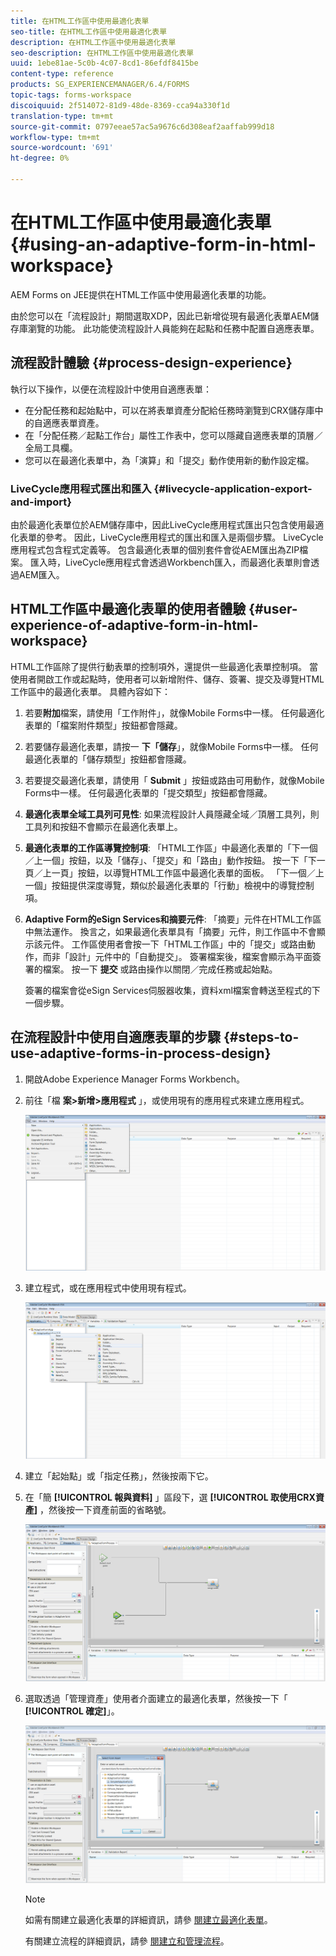 ```yaml
---
title: 在HTML工作區中使用最適化表單
seo-title: 在HTML工作區中使用最適化表單
description: 在HTML工作區中使用最適化表單
seo-description: 在HTML工作區中使用最適化表單
uuid: 1ebe81ae-5c0b-4c07-8cd1-86efdf8415be
content-type: reference
products: SG_EXPERIENCEMANAGER/6.4/FORMS
topic-tags: forms-workspace
discoiquuid: 2f514072-81d9-48de-8369-cca94a330f1d
translation-type: tm+mt
source-git-commit: 0797eeae57ac5a9676c6d308eaf2aaffab999d18
workflow-type: tm+mt
source-wordcount: '691'
ht-degree: 0%

---
```



# 在HTML工作區中使用最適化表單 {#using-an-adaptive-form-in-html-workspace}

AEM Forms on JEE提供在HTML工作區中使用最適化表單的功能。

由於您可以在「流程設計」期間選取XDP，因此已新增從現有最適化表單AEM儲存庫瀏覽的功能。 此功能使流程設計人員能夠在起點和任務中配置自適應表單。

## 流程設計體驗 {#process-design-experience}

執行以下操作，以便在流程設計中使用自適應表單：

* 在分配任務和起始點中，可以在將表單資產分配給任務時瀏覽到CRX儲存庫中的自適應表單資產。
* 在「分配任務／起點工作台」屬性工作表中，您可以隱藏自適應表單的頂層／全局工具欄。
* 您可以在最適化表單中，為「演算」和「提交」動作使用新的動作設定檔。

### LiveCycle應用程式匯出和匯入 {#livecycle-application-export-and-import}

由於最適化表單位於AEM儲存庫中，因此LiveCycle應用程式匯出只包含使用最適化表單的參考。 因此，LiveCycle應用程式的匯出和匯入是兩個步驟。 LiveCycle應用程式包含程式定義等。 包含最適化表單的個別套件會從AEM匯出為ZIP檔案。 匯入時，LiveCycle應用程式會透過Workbench匯入，而最適化表單則會透過AEM匯入。

## HTML工作區中最適化表單的使用者體驗 {#user-experience-of-adaptive-form-in-html-workspace}

HTML工作區除了提供行動表單的控制項外，還提供一些最適化表單控制項。 當使用者開啟工作或起點時，使用者可以新增附件、儲存、簽署、提交及導覽HTML工作區中的最適化表單。 具體內容如下：

1. 若要**附加**檔案，請使用「工作附件」，就像Mobile Forms中一樣。 任何最適化表單的「檔案附件類型」按鈕都會隱藏。

1. 若要儲存最適化表單，請按一 **下「儲存**」，就像Mobile Forms中一樣。 任何最適化表單的「儲存類型」按鈕都會隱藏。

1. 若要提交最適化表單，請使用「 **Submit** 」按鈕或路由可用動作，就像Mobile Forms中一樣。 任何最適化表單的「提交類型」按鈕都會隱藏。

1. **最適化表單全域工具列可見性**: 如果流程設計人員隱藏全域／頂層工具列，則工具列和按鈕不會顯示在最適化表單上。

1. **最適化表單的工作區導覽控制項**: 「HTML工作區」中最適化表單的「下一個／上一個」按鈕，以及「儲存」、「提交」和「路由」動作按鈕。 按一下「下一頁／上一頁」按鈕，以導覽HTML工作區中最適化表單的面板。 「下一個／上一個」按鈕提供深度導覽，類似於最適化表單的「行動」檢視中的導覽控制項。

1. **Adaptive Form的eSign Services和摘要元件**: 「摘要」元件在HTML工作區中無法運作。 換言之，如果最適化表單具有「摘要」元件，則工作區中不會顯示該元件。 工作區使用者會按一下「HTML工作區」中的「提交」或路由動作，而非「設計」元件中的「自動提交」。 簽署檔案後，檔案會顯示為平面簽署的檔案。 按一下 **提交** 或路由操作以關閉／完成任務或起始點。

   簽署的檔案會從eSign Services伺服器收集，資料xml檔案會轉送至程式的下一個步驟。

## 在流程設計中使用自適應表單的步驟 {#steps-to-use-adaptive-forms-in-process-design}

1. 開啟Adobe Experience Manager Forms Workbench。

1. 前往「檔 **案>新增>應用程式** 」，或使用現有的應用程式來建立應用程式。

   ![建立新應用程式](assets/create_new_appl.png)

1. 建立程式，或在應用程式中使用現有程式。

   ![建立新流程](assets/create_new_process.png)

1. 建立「起始點」或「指定任務」，然後按兩下它。
1. 在「簡 **[!UICONTROL 報與資料]** 」區段下，選 **[!UICONTROL 取使用CRX資產]** ，然後按一下資產前面的省略號。

   ![使用CRX資產](assets/use_crx_asset.png)

1. 選取透過「管理資產」使用者介面建立的最適化表單，然後按一下「 **[!UICONTROL 確定]**」。

   ![選擇最適化表單](assets/selecting_form.png)

   >[!NOTE]
   >
   >如需有關建立最適化表單的詳細資訊，請參 [閱建立最適化表單](/help/forms/using/creating-adaptive-form.md)。
   >
   >有關建立流程的詳細資訊，請參 [閱建立和管理流程](https://help.adobe.com/en_US/AEMForms/6.1/WorkbenchHelp/WS92d06802c76abadb-1cc35bda128261a20dd-7ff7.2.html)。

